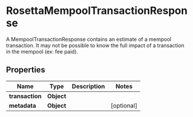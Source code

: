 

# RosettaMempoolTransactionResponse

A MempoolTransactionResponse contains an estimate of a mempool transaction. It may not be possible to know the full impact of a transaction in the mempool (ex: fee paid).

## Properties

Name | Type | Description | Notes
------------ | ------------- | ------------- | -------------
**transaction** | **Object** |  | 
**metadata** | **Object** |  |  [optional]



